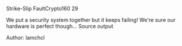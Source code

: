 Strike-Slip FaultCrypto160
29

We put a security system together but it keeps failing! We're sure our hardware is perfect though... Source output

Author: lamchcl

